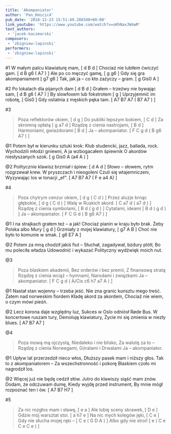 ```yaml
---
title: 'Akompaniator'
author: 'Pan_Kmicic4'
pub_date: '2018-12-23 15:51:49.280348+00:00'
link_youtube: 'https://www.youtube.com/watch?v=oKhNaxJW4wM'
text_authors:
 - 'jacek-kaczmarski'
composers:
 - 'zbigniew-lapinski'
performers:
 - 'zbigniew-lapinski'
---
```


#1
W małym palcu klawiaturę mam, [ d B d ]
Chociaż nie lubiłem ćwiczyć gam. [ d B g6 ( A7 ) ]
Ale po co męczyć gamę, [ g g6 ]
Gdy się gra akompaniament [ g7 g6 ]
Tak, jak ja – co kto zażyczy – gram. [ g Gis0 A ]

#2
Po lokalach dla pijanych dam [ d B d ]
Grałem – trzeźwy nie bywając sam, [ d B g6 ( A7 ) ]
By slowfoxem lub fokstrotem [ g ]
Uprzyjemnić im robotę, [ Gis0 ]
Gdy ostatnia z męskich pęka tam. [ A7 B7 A7 ( B7 A7 ) ]

#3
>Poza reflektorów okiem, [ d g ]
>Do publiki lepszym bokiem, [ C d ]
>Za skromną opłatą [ g a7 d ]
>Rządzę z cienia nastrojami, [ B d ]
>Harmoniami, gwiazdorami [ B d ]
>Ja – akompaniator. [ F C g d  ( B g6 A7 ) ]

@1
Potem był w kierunku sztuki krok:
Klub studencki, jazz, ballada, rock.
Wychodzili młodzi gniewni,
A ja wzbogacałem śpiewnik
O akordów niesłyszanych szok. [ g Gis0 A (a4 A ) ]

@2
Politycznie klawisz brzmiał i śpiew: [ d A d ]
Słowo – słowem, rytm rozgrzewał krew.
W pryszczach i nieogoleni
Czuli się wtajemniczeni,
Wyzywając los w tonacji „ef”. [ A7 B7 A7 ( F e a4 A)  ]

#4
>Poza chytrym cenzur okiem, [ d g ( C d ) ]
>Przez aluzje brnąc głębokie, [ d g ( C d ) ]
>Walę w Ruskich akord. [ C a7 d ( a7 d ) ]
>Rządzę z cienia symbolami, [ B d ( g d ) ]
>Cytatami, ideami [ B d ( g d ) ]
>Ja – akompaniator. [ F C G d ( B g6 A7 ) ]

@1
I na strajkach grałem też – a jak!
Chociaż pianin w kraju było brak.
Żeby Polska albo Mury [ g d ]
Grzmiały z mojej klawiatury, [ g7 A B ]
Choć nie było to komunie w smak. [  g6 E7 A ]

@2
Potem za mną chodził jakiś fiut –
Słuchał, zagadywał, bzdury plótł,
Bo mu poleciła władza
Udowodnić i wykazać
Polityczny wydźwięk moich nut.

@3
>Poza blaskiem akademii,
>Bez orderów i bez premii,
>Z finansową stratą
>Rządzę z cienia wciąż – hymnami,
>Narodami i związkami
>Ja – akompaniator. [ F C g d ( A/Cis c6 h7 a7 A ) ]

@1
Nastał stan wojenny – trzeba jeść.
Nie zna granic kunsztu mego treść.
Zatem nad norweskim fiordem
Kładę akord za akordem,
Chociaż nie wiem, o czym mówi pieśń.

@2
Lecz korona daje względny luz,
Sukces w Oslo odniósł Røde Bus.
W koncertowe ruszam tury,
Demoluję klawiatury,
Życie mi się zmienia w niezły blues. [ A7 B7 A7 ]

@4
>Poza mową mą ojczystą,
>Niedaleko i nie blisko,
>Za walutę za to –
>Rządzę z cienia Norwegami,
>Góralami i Drwalami
>Ja – akompaniator.

@1
Upływ lat przerzedził nieco włos,
Dłuższy pasek mam i niższy głos.
Tak to z akompaniatorem –
Za wszechstronność i pokorę
Blaskiem czoło mi nagrodził los.

@2
Więcej już nie będę cedził słów.
Jutro do klawiszy siąść mam znów.
Dodam, że odczuwam dumę,
Kiedy wyjdę przed instrument,
By mnie mógł rozpoznać ten i ów. [ A7 B7 H7 ]

#5
>Za nic rozgłos mam i sławę, [ e a ]
>Ale lubię sceny skrawek, [ D e ]
>Gdzie mój warsztat stoi. [ a h7 e ]
>Na nic mych kolegów jęki, [ C e ]
>Gdy nie słucha mojej ręki – [ C e ( G D A ) ]
>Albo gdy nie stroi! [ e ( C e C e C e ) ]